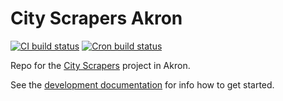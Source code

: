 # City Scrapers Akron

[![CI build status](https://github.com/City-Bureau/city-scrapers-akr/workflows/CI/badge.svg)](https://github.com/City-Bureau/city-scrapers-akr/actions?query=workflow%3ACI)
[![Cron build status](https://github.com/City-Bureau/city-scrapers-akr/workflows/Cron/badge.svg)](https://github.com/City-Bureau/city-scrapers-akr/actions?query=workflow%3ACron)

Repo for the [City Scrapers](https://cityscrapers.org) project in Akron.

See the [development documentation](https://cityscrapers.org/docs/development/) for info how to get started.
